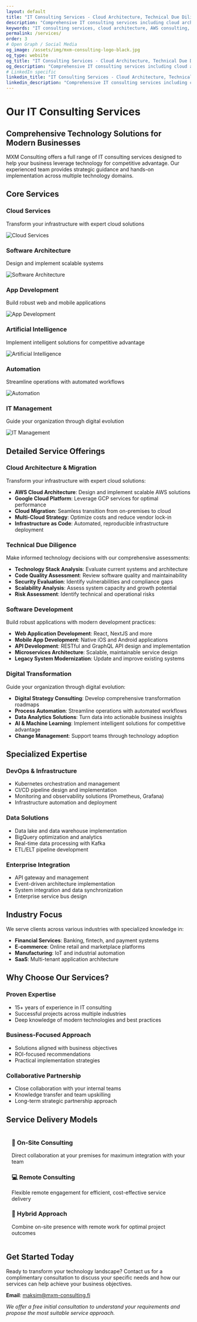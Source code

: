 ```yaml
---
layout: default
title: "IT Consulting Services - Cloud Architecture, Technical Due Diligence & More"
description: "Comprehensive IT consulting services including cloud architecture, AWS & Google Cloud migration, technical due diligence, software development, and digital transformation solutions."
keywords: "IT consulting services, cloud architecture, AWS consulting, Google Cloud migration, technical due diligence, software development, digital transformation, microservices"
permalink: /services/
order: 3
# Open Graph / Social Media
og_image: /assets/img/mxm-consulting-logo-black.jpg
og_type: website
og_title: "IT Consulting Services - Cloud Architecture, Technical Due Diligence & More"
og_description: "Comprehensive IT consulting services including cloud architecture, AWS & Google Cloud migration, technical due diligence, software development, and digital transformation solutions."
# LinkedIn specific
linkedin_title: "IT Consulting Services - Cloud Architecture, Technical Due Diligence & More"
linkedin_description: "Comprehensive IT consulting services including cloud architecture, AWS & Google Cloud migration, technical due diligence, software development, and digital transformation solutions."
---
```


# Our IT Consulting Services

## Comprehensive Technology Solutions for Modern Businesses

MXM Consulting offers a full range of IT consulting services designed to help your business leverage technology for competitive advantage. Our experienced team provides strategic guidance and hands-on implementation across multiple technology domains.

## Core Services

<div class="expertise-grid">
  <div class="expertise-item">
    <h3>Cloud Services</h3>
    <p>Transform your infrastructure with expert cloud solutions</p>
    <img src="/assets/img/cloud.png" alt="Cloud Services" />
  </div>
  <div class="expertise-item">
    <h3>Software Architecture</h3>
    <p>Design and implement scalable systems</p>
    <img src="/assets/img/architecture.png" alt="Software Architecture" />
  </div>
  <div class="expertise-item">
    <h3>App Development</h3>
    <p>Build robust web and mobile applications</p>
    <img src="/assets/img/app.png" alt="App Development" />
  </div>
  <div class="expertise-item">
    <h3>Artificial Intelligence</h3>
    <p>Implement intelligent solutions for competitive advantage</p>
    <img src="/assets/img/ai.png" alt="Artificial Intelligence" />
  </div>
  <div class="expertise-item">
    <h3>Automation</h3>
    <p>Streamline operations with automated workflows</p>
    <img src="/assets/img/automation.png" alt="Automation" />
  </div>
  <div class="expertise-item">
    <h3>IT Management</h3>
    <p>Guide your organization through digital evolution</p>
    <img src="/assets/img/management.png" alt="IT Management" />
  </div>
</div>

## Detailed Service Offerings

### Cloud Architecture & Migration
Transform your infrastructure with expert cloud solutions:
- **AWS Cloud Architecture**: Design and implement scalable AWS solutions
- **Google Cloud Platform**: Leverage GCP services for optimal performance
- **Cloud Migration**: Seamless transition from on-premises to cloud
- **Multi-Cloud Strategy**: Optimize costs and reduce vendor lock-in
- **Infrastructure as Code**: Automated, reproducible infrastructure deployment

### Technical Due Diligence
Make informed technology decisions with our comprehensive assessments:
- **Technology Stack Analysis**: Evaluate current systems and architecture
- **Code Quality Assessment**: Review software quality and maintainability
- **Security Evaluation**: Identify vulnerabilities and compliance gaps
- **Scalability Analysis**: Assess system capacity and growth potential
- **Risk Assessment**: Identify technical and operational risks

### Software Development
Build robust applications with modern development practices:
- **Web Application Development**: React, NextJS and more
- **Mobile App Development**: Native iOS and Android applications
- **API Development**: RESTful and GraphQL API design and implementation
- **Microservices Architecture**: Scalable, maintainable service design
- **Legacy System Modernization**: Update and improve existing systems

### Digital Transformation
Guide your organization through digital evolution:
- **Digital Strategy Consulting**: Develop comprehensive transformation roadmaps
- **Process Automation**: Streamline operations with automated workflows
- **Data Analytics Solutions**: Turn data into actionable business insights
- **AI & Machine Learning**: Implement intelligent solutions for competitive advantage
- **Change Management**: Support teams through technology adoption

## Specialized Expertise

### DevOps & Infrastructure
- Kubernetes orchestration and management
- CI/CD pipeline design and implementation
- Monitoring and observability solutions (Prometheus, Grafana)
- Infrastructure automation and deployment

### Data Solutions
- Data lake and data warehouse implementation
- BigQuery optimization and analytics
- Real-time data processing with Kafka
- ETL/ELT pipeline development

### Enterprise Integration
- API gateway and management
- Event-driven architecture implementation
- System integration and data synchronization
- Enterprise service bus design

## Industry Focus

We serve clients across various industries with specialized knowledge in:
- **Financial Services**: Banking, fintech, and payment systems
- **E-commerce**: Online retail and marketplace platforms
- **Manufacturing**: IoT and industrial automation
- **SaaS**: Multi-tenant application architecture

## Why Choose Our Services?

### Proven Expertise
- 15+ years of experience in IT consulting
- Successful projects across multiple industries
- Deep knowledge of modern technologies and best practices

### Business-Focused Approach
- Solutions aligned with business objectives
- ROI-focused recommendations
- Practical implementation strategies

### Collaborative Partnership
- Close collaboration with your internal teams
- Knowledge transfer and team upskilling
- Long-term strategic partnership approach

## Service Delivery Models

<div style="text-align: center;">
  <div class="expertise-grid" style="display: inline-block; max-width: 900px; text-align: left;">
    <div class="expertise-item" style="margin: 15px;">
      <h3>🏢 On-Site Consulting</h3>
      <p>Direct collaboration at your premises for maximum integration with your team</p>
    </div>
    <div class="expertise-item" style="margin: 15px;">
      <h3>💻 Remote Consulting</h3>
      <p>Flexible remote engagement for efficient, cost-effective service delivery</p>
    </div>
    <div class="expertise-item" style="margin: 15px;">
      <h3>🔄 Hybrid Approach</h3>
      <p>Combine on-site presence with remote work for optimal project outcomes</p>
    </div>
  </div>
</div>

## Get Started Today

Ready to transform your technology landscape? Contact us for a complimentary consultation to discuss your specific needs and how our services can help achieve your business objectives.

**Email**: [maksim@mxm-consulting.fi](mailto:maksim@mxm-consulting.fi)

*We offer a free initial consultation to understand your requirements and propose the most suitable service approach.*
